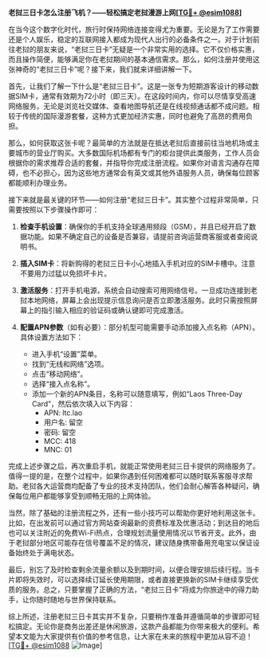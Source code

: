 **老挝三日卡怎么注册飞机？——轻松搞定老挝漫游上网[[TG💪+ @esim1088](https://t.me/s/esim1088)]**

在当今这个数字化时代，旅行时保持网络连接变得尤为重要。无论是为了工作需要还是个人娱乐，稳定的互联网接入都成为现代人出行的必备条件之一。对于计划前往老挝的朋友来说，“老挝三日卡”无疑是一个非常实用的选择。它不仅价格实惠，而且操作简便，能够满足你在老挝期间的基本通信需求。那么，如何注册并使用这张神奇的“老挝三日卡”呢？接下来，我们就来详细讲解一下。

首先，让我们了解一下什么是“老挝三日卡”。这是一张专为短期游客设计的移动数据SIM卡，通常有效期为72小时（即三天）。在这段时间内，你可以尽情享受高速网络服务，无论是浏览社交媒体、查看地图导航还是在线视频通话都不成问题。相较于传统的国际漫游套餐，这种方式更加经济实惠，同时也避免了高昂的费用负担。

那么，如何获取这张卡呢？最简单的方法就是在抵达老挝后直接前往当地机场或主要城市的营业厅购买。大多数国际机场都有专门的柜台提供此类服务，工作人员会根据你的需求推荐合适的套餐，并指导你完成注册流程。如果你对语言沟通存在障碍，也不必担心，因为这些地方通常会有英文或其他外语服务人员，确保每位顾客都能顺利办理业务。

接下来就是最关键的环节——如何注册“老挝三日卡”。其实整个过程非常简单，只需要按照以下步骤操作即可：

1. **检查手机设置**：确保你的手机支持全球通用频段（GSM），并且已经开启了数据功能。如果不确定自己的设备是否兼容，请提前咨询运营商客服或者查阅说明书。

2. **插入SIM卡**：将新购得的老挝三日卡小心地插入手机对应的SIM卡槽中。注意不要用力过猛以免损坏卡片。

3. **激活服务**：打开手机电源，系统会自动搜索可用网络信号。一旦成功连接到老挝本地网络，屏幕上会出现提示信息询问是否立即激活服务。此时只需按照屏幕上的指引输入相应的验证码或确认键即可完成激活。

4. **配置APN参数**（如有必要）：部分机型可能需要手动添加接入点名称（APN）。具体设置方法如下：
   - 进入手机“设置”菜单。
   - 找到“无线和网络”选项。
   - 点击“移动网络”。
   - 选择“接入点名称”。
   - 添加一个新的APN条目，名称可以随意填写，例如“Laos Three-Day Card”，然后依次填入以下内容：
     - APN: ltc.lao
     - 用户名: 留空
     - 密码: 留空
     - MCC: 418
     - MNC: 01

完成上述步骤之后，再次重启手机，就能正常使用老挝三日卡提供的网络服务了。值得一提的是，在整个过程中，如果你遇到任何困难都可以随时联系客服寻求帮助。老挝各大运营商均配备了专业的技术支持团队，他们会耐心解答各种疑问，确保每位用户都能够享受到顺畅无阻的上网体验。

当然，除了基础的注册流程之外，还有一些小技巧可以帮助你更好地利用这张卡。比如，在出发前可以通过官方网站查询最新的资费标准及优惠活动；到达目的地后也可以关注附近的免费Wi-Fi热点，合理规划流量使用情况以节省开支。此外，由于老挝部分地区可能存在信号覆盖不足的情况，建议随身携带备用充电宝以保证设备始终处于满电状态。

最后，别忘了及时检查剩余流量余额以及到期时间，以便合理安排后续行程。当卡片即将失效时，可以选择续订延长使用期限，或者直接更换新的SIM卡继续享受优质的服务。总之，只要掌握了正确的方法，“老挝三日卡”将成为你旅途中的得力助手，让你随时随地与世界保持联系。

综上所述，注册老挝三日卡其实并不复杂，只要稍作准备并遵循简单的步骤即可轻松搞定。无论你是商务出差还是休闲旅游，这款产品都能为你带来极大的便利。希望本文能为大家提供有价值的参考信息，让大家在未来的旅程中更加从容不迫！[[TG💪+ @esim1088](https://t.me/s/esim1088) ![Image](https://i.postimg.cc/4NQfJmqS/Snipaste-2025-05-13-00-14-12.png)]